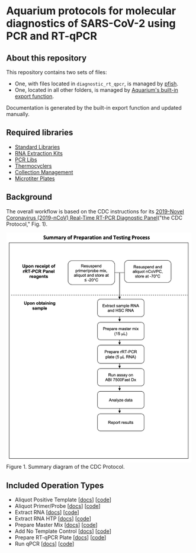 # Aquarium protocols for molecular diagnostics of SARS-CoV-2 using PCR and RT-qPCR

## About this repository 
This repository contains two sets of files:
- One, with files located in `diagnostic_rt_qpcr`, is managed by [pfish](https://github.com/klavinslab/pfish).
- One, located in all other folders, is managed by [Aquarium's built-in export function](https://www.aquarium.bio/?category=Community&content=Exporting). 

Documentation is generated by the built-in export function and updated manually.

## Required libraries
* [Standard Libraries](https://github.com/klavinslab/standard-libraries)
* [RNA Extraction Kits](https://github.com/klavinslab/aq-rna-extraction-kits)
* [PCR Libs](https://github.com/dvnstrcklnd/aq-pcr-models)
* [Thermocyclers](https://github.com/klavinslab/aq-thermocyclers)
* [Collection Management](https://github.com/klavinslab/aq-collection-management)
* [Microtiter Plates](https://github.com/dvnstrcklnd/aq-microtiter-plates)

## Background
The overall workflow is based on the CDC instructions for its [2019-Novel Coronavirus (2019-nCoV)
Real-Time RT-PCR Diagnostic Panel](https://www.fda.gov/media/134922/download)("the CDC Protocol," Fig. 1).

<img src="/docs/_images/cdc_workflow.png" alt="Summary diagram of the CDC Protocol" width="500"/>
Figure 1. Summary diagram of the CDC Protocol. 

## Included Operation Types
* Aliquot Positive Template 
    [[docs](../master/operation_types/Aliquot_Positive_Template.md)]
    [[code](../master/diagnostic_rt_qpcr/operation_types/aliquot_positive_template/protocol.rb)]
* Aliquot Primer/Probe
    [[docs](../master/operation_types/Aliquot_Primer_Probe.md)]
    [[code](../master/diagnostic_rt_qpcr/operation_types/aliquot_primer_probe/protocol.rb)]
* Extract RNA
    [[docs](../master/operation_types/Extract_RNA.md)]
    [[code](../master/diagnostic_rt_qpcr/operation_types/extract_rna/protocol.rb)]
* Extract RNA HTP
    [[docs](../master/operation_types/Extract_RNA_HTP.md)]
    [[code](../master/diagnostic_rt_qpcr/operation_types/extract_rna_htp/protocol.rb)]
* Prepare Master Mix
    [[docs](../master/operation_types/Prepare_Master_Mix.md)]
    [[code](../master/diagnostic_rt_qpcr/operation_types/prepare_master_mix/protocol.rb)]
* Add No Template Control
    [[docs](../master/operation_types/Add_No_Template_Control.md)]
    [[code](../master/diagnostic_rt_qpcr/operation_types/add_no_template_control/protocol.rb)]
* Prepare RT-qPCR Plate
    [[docs](../master/operation_types/Prepare_RT-qPCR_Plate.md)]
    [[code](../master/diagnostic_rt_qpcr/operation_types/prepare_rt_qpcr_plate/protocol.rb)]
* Run qPCR
    [[docs](../master/operation_types/Run_qPCR.md)]
    [[code](../master/diagnostic_rt_qpcr/operation_types/run_qpcr/protocol.rb)]
